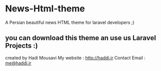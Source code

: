 # News-Html-theme
A Persian beautiful news HTML theme for laravel developers ;)

## you can download this theme an use us Laravel Projects :)

created by Hadi Mousavi 
My website    : http://haddi.ir
Contact Email : me@haddi.ir
